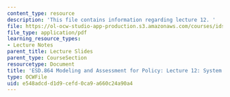 ```yaml
---
content_type: resource
description: 'This file contains information regarding lecture 12. '
file: https://ol-ocw-studio-app-production.s3.amazonaws.com/courses/ids-410j-modeling-and-assessment-for-policy-spring-2013/e548adcdd1d9cefd0ca9a660c24a90a4_MITESD_864S13_lecture12.pdf
file_type: application/pdf
learning_resource_types:
- Lecture Notes
parent_title: Lecture Slides
parent_type: CourseSection
resourcetype: Document
title: 'ESD.864 Modeling and Assessment for Policy: Lecture 12: System Modeling'
type: OCWFile
uid: e548adcd-d1d9-cefd-0ca9-a660c24a90a4
---
```

